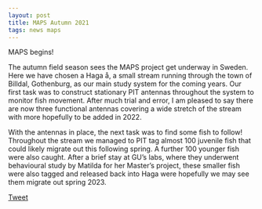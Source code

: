 ```yaml
---
layout: post
title: MAPS Autumn 2021
tags: news maps
---
```


MAPS begins!

The autumn field season sees the MAPS project get underway in Sweden. Here we have chosen a Haga å, a small stream running through the town of Billdal, Gothenburg, as our main study system for the coming years. <!--more--> Our first task was to construct stationary PIT antennas throughout the system to monitor fish movement. After much trial and error, I am pleased to say there are now three functional antennas covering a wide stretch of the stream with more hopefully to be added in 2022.

With the antennas in place, the next task was to find some fish to follow! Throughout the stream we managed to PIT tag almost 100 juvenile fish that could likely migrate out this following spring. A further 100 younger fish were also caught. After a brief stay at GU’s labs, where they underwent behavioural study by Matilda for her Master’s project, these smaller fish were also tagged and released back into Haga were hopefully we may see them migrate out spring 2023.

<a href="https://twitter.com/share?ref_src=twsrc%5Etfw" class="twitter-share-button" data-show-count="false">Tweet</a><script async src="https://platform.twitter.com/widgets.js" charset="utf-8"></script>


